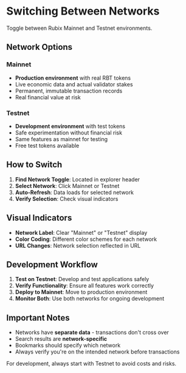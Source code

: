 # Switching Between Networks

Toggle between Rubix Mainnet and Testnet environments.

## Network Options

### Mainnet
- **Production environment** with real RBT tokens
- Live economic data and actual validator stakes
- Permanent, immutable transaction records
- Real financial value at risk

### Testnet  
- **Development environment** with test tokens
- Safe experimentation without financial risk
- Same features as mainnet for testing
- Free test tokens available

## How to Switch

1. **Find Network Toggle**: Located in explorer header
2. **Select Network**: Click Mainnet or Testnet
3. **Auto-Refresh**: Data loads for selected network
4. **Verify Selection**: Check visual indicators

## Visual Indicators

- **Network Label**: Clear "Mainnet" or "Testnet" display
- **Color Coding**: Different color schemes for each network
- **URL Changes**: Network selection reflected in URL

## Development Workflow

1. **Test on Testnet**: Develop and test applications safely
2. **Verify Functionality**: Ensure all features work correctly  
3. **Deploy to Mainnet**: Move to production environment
4. **Monitor Both**: Use both networks for ongoing development

## Important Notes

- Networks have **separate data** - transactions don't cross over
- Search results are **network-specific**
- Bookmarks should specify which network
- Always verify you're on the intended network before transactions

For development, always start with Testnet to avoid costs and risks.